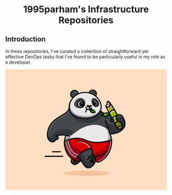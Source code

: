 <h1 align="center"> 1995parham's Infrastructure Repositories </h1>

## Introduction

In these repositories, I’ve curated a collection of straightforward yet effective DevOps tasks that I’ve found
to be particularly useful in my role as a developer.

<p align="center">
  <img src="https://raw.githubusercontent.com/1995parham-me/.github/main/profile/img/me.png" alt="me" />
</p>
